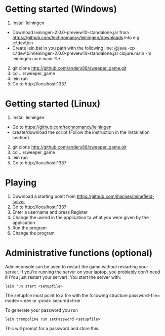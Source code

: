 # Getting started (Windows)

1. Install leiningen
  * Download leiningen-2.0.0-preview10-standalone.jar from https://github.com/technomancy/leiningen/downloads into e.g. c:\dev\bin
  * Create lein.bat in you path with the following line: @java -cp c:\dev\bin\leiningen-2.0.0-preview10-standalone.jar clojure.main -m leiningen.core.main %*
2. git clone http://github.com/anders88/sweeper_game.git
3. cd ...\sweeper_game
4. lein run
5. Go to http://localhost:1337

# Getting started (Linux)

1. Install leiningen
  * Go to https://github.com/technomancy/leiningen 
  * create/download the script (Follow the instruction in the Installation section) 
2. git clone http://github.com/anders88/sweeper_game.git
3. cd ...\sweeper_game
4. lein run
5. Go to http://localhost:1337

# Playing

1. Download a starting point from https://github.com/jhannes/minefield-solver
2. Go to http://localhost:1337
3. Enter a username and press Register
4. Change the userid in the application to what you were given by the application
5. Run the program
6. Change the program

# Administrative functions (optional)
Adminconsole can be used to restart the game without restarting your server. If you're running the server on your laptop, you problably don't need it (You just restart your server).
You start the server with:
	
	lein run start <setupfile>

The setupfile must point to a file with the following structure
	password-file=<passwordfile>
	mode=<:dev or :prod>
	secured=true

To generate your password you run

	lein trampoline run setPassword <setupfile>

This will prompt for a password and store this.

